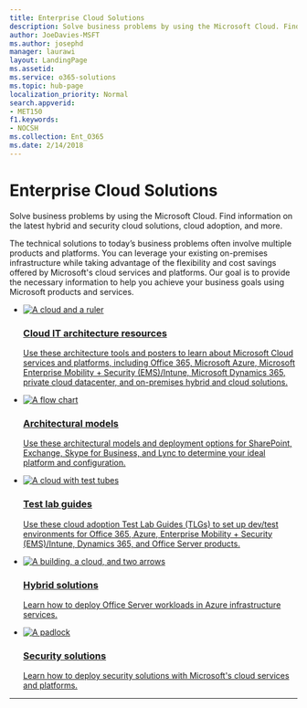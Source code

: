 ```yaml
---
title: Enterprise Cloud Solutions
description: Solve business problems by using the Microsoft Cloud. Find information on the latest hybrid and security cloud solutions, cloud adoption, and more.
author: JoeDavies-MSFT
ms.author: josephd
manager: laurawi
layout: LandingPage
ms.assetid: 
ms.service: o365-solutions
ms.topic: hub-page
localization_priority: Normal
search.appverid:
- MET150
f1.keywords:
- NOCSH
ms.collection: Ent_O365
ms.date: 2/14/2018
---  
```


<h1>Enterprise Cloud Solutions</h1>
<p>Solve business problems by using the Microsoft Cloud. Find information on the latest hybrid and security cloud solutions, cloud adoption, and more.</p>
<p>The technical solutions to today’s business problems often involve multiple products and platforms. You can leverage your existing on-premises infrastructure while taking advantage of the flexibility and cost savings offered by Microsoft's cloud services and platforms. Our goal is to provide the necessary information to help you achieve your business goals using Microsoft products and services.</p>
<ul class="cardsF panelContent">
    <li>
        <a href="/office365/enterprise/microsoft-cloud-it-architecture-resources">
        <div class="cardSize">
            <div class="cardPadding">
                <div class="card">
                    <div class="cardImageOuter">
                        <div class="cardImage">
                            <img src="https://docs.microsoft.com/office/media/icons/cloud-architecture2.svg" alt="A cloud and a ruler" />
                        </div>
                    </div>
                    <div class="cardText">
                        <h3>Cloud IT architecture resources</h3>
                <p>Use these architecture tools and posters to learn about Microsoft Cloud services and platforms, including Office 365, Microsoft Azure, Microsoft Enterprise Mobility + Security (EMS)/Intune, Microsoft Dynamics 365, private cloud datacenter, and on-premises hybrid and cloud solutions.</p>
                    </div>
                </div>
            </div>
        </div>
        </a>
    </li> 
    <li>
        <a href="/office365/enterprise/architectural-models-for-sharepoint-exchange-skype-for-business-and-lync">
        <div class="cardSize">
            <div class="cardPadding">
                <div class="card">
                    <div class="cardImageOuter">
                        <div class="cardImage">
                            <img src="https://docs.microsoft.com/office/media/icons/process-flow.svg" alt="A flow chart" />
                        </div>
                    </div>
                    <div class="cardText">
                        <h3>Architectural models</h3>
                <p>Use these architectural models and deployment options for SharePoint, Exchange, Skype for Business, and Lync to determine your ideal platform and configuration.</p>
                    </div>
                </div>
            </div>
        </div>
        </a>
    </li>
    <li>
        <a href="/office365/enterprise/cloud-adoption-test-lab-guides-tlgs">
        <div class="cardSize">
            <div class="cardPadding">
                <div class="card">
                    <div class="cardImageOuter">
                        <div class="cardImage">
                            <img src="https://docs.microsoft.com/office/media/icons/cloud-devtest.svg" alt="A cloud with test tubes" />
                        </div>
                    </div>
                    <div class="cardText">
                        <h3>Test lab guides</h3>
                <p>Use these cloud adoption Test Lab Guides (TLGs) to set up dev/test environments for Office 365, Azure, Enterprise Mobility + Security (EMS)/Intune, Dynamics 365, and Office Server products.</p>
                    </div>
                </div>
            </div>
        </div>
        </a>
    </li>
    <li>
        <a href="/office365/enterprise/hybrid-solutions">
        <div class="cardSize">
            <div class="cardPadding">
                <div class="card">
                    <div class="cardImageOuter">
                        <div class="cardImage">
                            <img src="https://docs.microsoft.com/office/media/icons/hybrid.svg" alt="A building, a cloud, and two arrows" />
                        </div>
                    </div>
                    <div class="cardText">
                        <h3>Hybrid solutions</h3>
                <p>Learn how to deploy Office Server workloads in Azure infrastructure services.</p>
                    </div>
                </div>
            </div>
        </div>
        </a>
    </li>
    <li>
        <a href="/office365/enterprise/security-solutions">
        <div class="cardSize">
            <div class="cardPadding">
                <div class="card">
                    <div class="cardImageOuter">
                        <div class="cardImage">
                            <img src="https://docs.microsoft.com/office/media/icons/lock-protected.svg" alt="A padlock" />
                        </div>
                    </div>
                    <div class="cardText">
                        <h3>Security solutions</h3>
                <p>Learn how to deploy security solutions with Microsoft's cloud services and platforms.</p>
                    </div>
                </div>
            </div>
        </div>
        </a>
    </li>
</ul>

---



